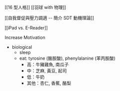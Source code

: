 
[[16 型人格]]
[[羽球 with 物理]]

[[自我督促與壓力調適 -- 簡介 SDT 動機理論]]

[[iPad vs. E-Reader]]

Increase Motivation
- biological
	- sleep
	- eat: tyrosine (酪胺酸), phenylalanine (苯丙胺酸)
		- 高：牛豬雞魚, 南瓜子
		- 中：芝麻, 黃豆, 起司
		- 低：牛奶
		- 其他：杏仁, 香蕉, 酪梨